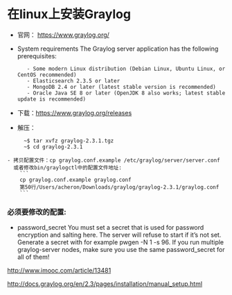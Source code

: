 
# 在linux上安装Graylog

   - 官网： https://www.graylog.org/

   - System requirements
            The Graylog server application has the following prerequisites:

            - Some modern Linux distribution (Debian Linux, Ubuntu Linux, or CentOS recommended)
            - Elasticsearch 2.3.5 or later
            - MongoDB 2.4 or later (latest stable version is recommended)
            - Oracle Java SE 8 or later (OpenJDK 8 also works; latest stable update is recommended)


   - 下载：https://www.graylog.org/releases

   - 解压：

      ```
        ~$ tar xvfz graylog-2.3.1.tgz
        ~$ cd graylog-2.3.1
      ```
    - 拷贝配置文件：cp graylog.conf.example /etc/graylog/server/server.conf
      或者修改bin/graylogctl中的配置文件地址:
        ```
        cp graylog.conf.example graylog.conf
        第50行/Users/acheron/Downloads/graylog/graylog-2.3.1/graylog.conf
        ```
### 必须要修改的配置:

- password_secret
You must set a secret that is used for password encryption and salting here. The server will refuse to start if it’s not set. Generate a secret with for example pwgen -N 1 -s 96. If you run multiple graylog-server nodes, make sure you use the same password_secret for all of them!






http://www.imooc.com/article/13481

http://docs.graylog.org/en/2.3/pages/installation/manual_setup.html
